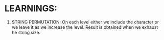 # LEARNINGS:

1. STRING PERMUTATION: On each level either we include the character or we leave it as we increase the level. Result is obtained when we exhaust he string size.